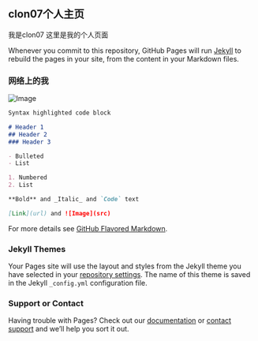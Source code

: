 ## clon07个人主页

我是clon07 这里是我的个人页面

Whenever you commit to this repository, GitHub Pages will run [Jekyll](https://jekyllrb.com/) to rebuild the pages in your site, from the content in your Markdown files.

### 网络上的我

  ![Image](Sina_Weibo_Logo_RGB_En.png)

```markdown
Syntax highlighted code block

# Header 1
## Header 2
### Header 3

- Bulleted
- List

1. Numbered
2. List

**Bold** and _Italic_ and `Code` text

[Link](url) and ![Image](src)
```

For more details see [GitHub Flavored Markdown](https://guides.github.com/features/mastering-markdown/).

### Jekyll Themes

Your Pages site will use the layout and styles from the Jekyll theme you have selected in your [repository settings](https://github.com/clon07/clon07.github.io/settings). The name of this theme is saved in the Jekyll `_config.yml` configuration file.

### Support or Contact

Having trouble with Pages? Check out our [documentation](https://help.github.com/categories/github-pages-basics/) or [contact support](https://github.com/contact) and we’ll help you sort it out.
